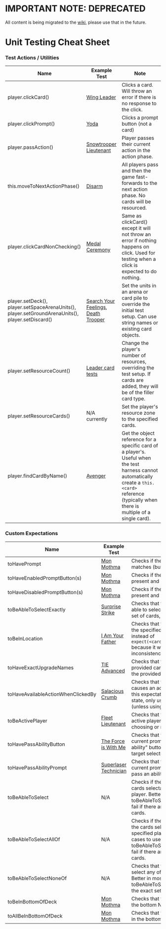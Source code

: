 # IMPORTANT NOTE: DEPRECATED
All content is being migrated to the [wiki](https://github.com/SWU-Karabast/forceteki/wiki), please use that in the future.

# Unit Testing Cheat Sheet

### Test Actions / Utilities

| Name | Example Test | Note |
| --- | --- | --- |
| player.clickCard() | [Wing Leader](..\test\server\cards\01_SOR\units\WingLeader.spec.js) | Clicks a card. Will throw an error if there is no response to the click. |
| player.clickPrompt() | [Yoda](..\test\server\cards\01_SOR\units\YodaOldMaster.spec.js) | Clicks a prompt button (not a card) |
| player.passAction() | [Snowtrooper Lieutenant](..\test\server\cards\01_SOR\units\SnowtrooperLieutenant.spec.js) | Player passes their current action in the action phase. |
| this.moveToNextActionPhase() | [Disarm](..\test\server\cards\01_SOR\events\Disarm.spec.js) | All players pass and then the game fast-forwards to the next action phase. No cards will be resourced. |
| player.clickCardNonChecking() | [Medal Ceremony](..\test\server\cards\01_SOR\events\MedalCeremony.spec.js) | Same as clickCard() except it will not throw an error if nothing happens on click. Used for testing when a click is expected to do nothing.
| player.setDeck(), player.setSpaceArenaUnits(),<br>player.setGroundArenaUnits(), player.setDiscard() | [Search Your Feelings](..\test\server\cards\01_SOR\events\SearchYourFeelings.spec.js),<br>[Death Trooper](..\test\server\cards\01_SOR\DeathTrooper.spec.js) | Set the units in an arena or card pile to override the initial test setup. Can use string names or existing card objects. |
| player.setResourceCount() | [Leader card tests](..\test\server\core\card\Leader.spec.js) | Change the player's number of resources, overriding the test setup. If cards are added, they will be of the filler card type. |
| player.setResourceCards() | N/A currently | Set the player's resource zone to the specified cards. |
| player.findCardByName() | [Avenger](..\test\server\cards\01_SOR\units\AvengerHuntingStarDestroyer.spec.js) | Get the object reference for a specific card of a player's. Useful when the test harness cannot automatically create a `this.<card>` reference (typically when there is multiple of a single card). |

### Custom Expectations

| Name | Example Test | Note |
| --- | --- | --- |
| toHavePrompt | [Mon Mothma](test\server\cards\01_SOR\MonMothmaVoiceoftheRebellion.spec.js) | Checks if the prompt's name or text matches (but not buttons) |
| toHaveEnabledPromptButton(s) | [Mon Mothma](..\test\server\cards\01_SOR\MonMothmaVoiceoftheRebellion.spec.js) | Checks if the prompt button is present and in an enabled state |
| toHaveDisabledPromptButton(s) | [Mon Mothma](..\test\server\cards\01_SOR\MonMothmaVoiceoftheRebellion.spec.js) | Checks if the prompt button is present and in a disabled state |
| toBeAbleToSelectExactly | [Surprise Strike](..\test\server\cards\01_SOR\SurpriseStrike.spec.js) | Checks that that specified player is able to select exactly the specified set of cards, no more and no less.
| toBeInLocation | [I Am Your Father](..\test\server\cards\01_SOR\SearchYourFeelings.spec.js) | Checks that the provided card is in the specified game zone. Use this instead of `expect(<card>.location).toBe(...)` because it will check for inconsistency in game state. |
| toHaveExactUpgradeNames | [TIE Advanced](..\test\server\cards\01_SOR\TieAdvanced.spec.js) | Checks that the names of the provided card's upgrades match the provided list of card names. |
| toHaveAvailableActionWhenClickedBy | [Salacious Crumb](..\test\server\cards\02_SHD\SalaciousCrumbObnoxiousPet.spec.js) | Checks that the card, when clicked, causes an action to happen. Since this expectation changes game state, only use it at the end of a test (unless using the `.not` form) |
| toBeActivePlayer | [Fleet Lieutenant](..\test\server\cards\01_SOR\FleetLieutenant.spec.js) | Checks that the selected player is active player (i.e., is currently choosing or resolving their action) |
| toHavePassAbilityButton | [The Force is With Me](..\test\server\cards\01_SOR\events\TheForceIsWithMe.spec.js) | Checks that the selected player's current prompt includes the "Pass ability" button (typically used with target selectors) |
| toHavePassAbilityPrompt | [Superlaser Technician](..\test\server\cards\01_SOR\units\SuperlaserTechnician.spec.js) | Checks that the selected player's current prompt is the prompt to pass an ability |
| toBeAbleToSelect | N/A | Checks if the card is one of the cards selectable by the specified player. Better in most cases to use toBeAbleToSelectExactly as it will fail if there are other selectable cards. |
| toBeAbleToSelectAllOf | N/A | Checks if the cards are a subset of the cards selectable by the specified player. Better in most cases to use toBeAbleToSelectExactly as it will fail if there are other selectable cards. |
| toBeAbleToSelectNoneOf | N/A | Checks that the player cannot select any of the specified cards. Better in most cases to use toBeAbleToSelectExactly to specify the exact set of expected cards. |
| toBeInBottomOfDeck | [Mon Mothma](..\test\server\cards\01_SOR\MonMothmaVoiceoftheRebellion.spec.js) | Checks that the selected card is in the bottom N cards of the deck |
| toAllBeInBottomOfDeck | [Mon Mothma](..\test\server\cards\01_SOR\MonMothmaVoiceoftheRebellion.spec.js) | Checks that the selected cards are in the bottom N cards of the deck |